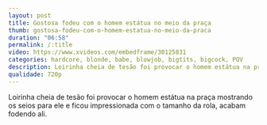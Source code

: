 ```yaml
---
layout: post
title: Gostosa fodeu com o homem estátua no meio da praça
thumb: gostosa-fodeu-com-o-homem-estatua-no-meio-da-praca
duration: "06:58"
permalink: /:title
video: https://www.xvideos.com/embedframe/30125831
categories: hardcore, blonde, babe, blowjob, bigtits, bigcock, POV
description: Loirinha cheia de tesão foi provocar o homem estátua na praça mostrando os seios para ele e ficou impressionada com o tamanho da rola, acabam fodendo ali.
qualidade: 720p
---
```

Loirinha cheia de tesão foi provocar o homem estátua na praça mostrando os seios para ele e ficou impressionada com o tamanho da rola, acabam fodendo ali.
